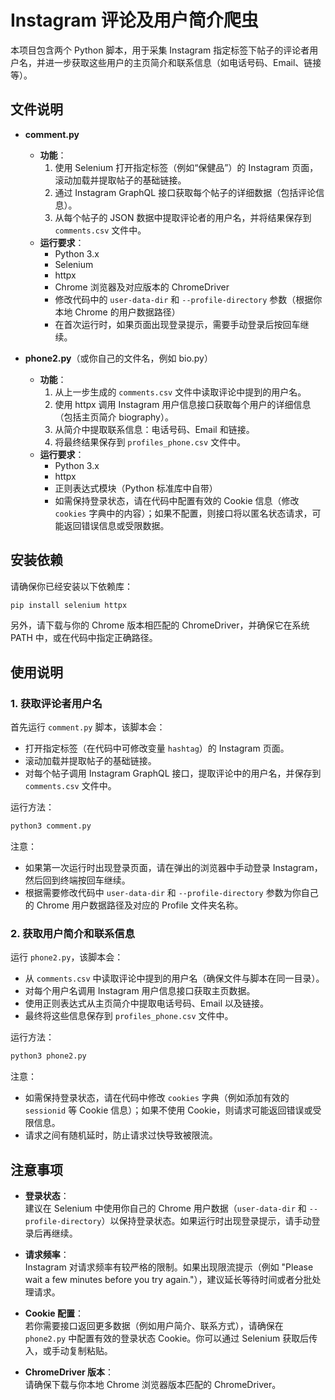 
# Instagram 评论及用户简介爬虫

本项目包含两个 Python 脚本，用于采集 Instagram 指定标签下帖子的评论者用户名，并进一步获取这些用户的主页简介和联系信息（如电话号码、Email、链接等）。

## 文件说明

- **comment.py**  
  - **功能**：  
    1. 使用 Selenium 打开指定标签（例如“保健品”）的 Instagram 页面，滚动加载并提取帖子的基础链接。  
    2. 通过 Instagram GraphQL 接口获取每个帖子的详细数据（包括评论信息）。  
    3. 从每个帖子的 JSON 数据中提取评论者的用户名，并将结果保存到 `comments.csv` 文件中。  
  - **运行要求**：  
    - Python 3.x  
    - Selenium  
    - httpx  
    - Chrome 浏览器及对应版本的 ChromeDriver  
    - 修改代码中的 `user-data-dir` 和 `--profile-directory` 参数（根据你本地 Chrome 的用户数据路径）  
    - 在首次运行时，如果页面出现登录提示，需要手动登录后按回车继续。

- **phone2.py**（或你自己的文件名，例如 bio.py）  
  - **功能**：  
    1. 从上一步生成的 `comments.csv` 文件中读取评论中提到的用户名。  
    2. 使用 httpx 调用 Instagram 用户信息接口获取每个用户的详细信息（包括主页简介 biography）。  
    3. 从简介中提取联系信息：电话号码、Email 和链接。  
    4. 将最终结果保存到 `profiles_phone.csv` 文件中。  
  - **运行要求**：  
    - Python 3.x  
    - httpx  
    - 正则表达式模块（Python 标准库中自带）  
    - 如需保持登录状态，请在代码中配置有效的 Cookie 信息（修改 `cookies` 字典中的内容）；如果不配置，则接口将以匿名状态请求，可能返回错误信息或受限数据。

## 安装依赖

请确保你已经安装以下依赖库：

```bash
pip install selenium httpx
```

另外，请下载与你的 Chrome 版本相匹配的 ChromeDriver，并确保它在系统 PATH 中，或在代码中指定正确路径。

## 使用说明

### 1. 获取评论者用户名

首先运行 `comment.py` 脚本，该脚本会：
- 打开指定标签（在代码中可修改变量 `hashtag`）的 Instagram 页面。
- 滚动加载并提取帖子的基础链接。
- 对每个帖子调用 Instagram GraphQL 接口，提取评论中的用户名，并保存到 `comments.csv` 文件中。

运行方法：

```bash
python3 comment.py
```

注意：
- 如果第一次运行时出现登录页面，请在弹出的浏览器中手动登录 Instagram，然后回到终端按回车继续。
- 根据需要修改代码中 `user-data-dir` 和 `--profile-directory` 参数为你自己的 Chrome 用户数据路径及对应的 Profile 文件夹名称。

### 2. 获取用户简介和联系信息

运行 `phone2.py`，该脚本会：
- 从 `comments.csv` 中读取评论中提到的用户名（确保文件与脚本在同一目录）。
- 对每个用户名调用 Instagram 用户信息接口获取主页数据。
- 使用正则表达式从主页简介中提取电话号码、Email 以及链接。
- 最终将这些信息保存到 `profiles_phone.csv` 文件中。

运行方法：

```bash
python3 phone2.py
```

注意：
- 如需保持登录状态，请在代码中修改 `cookies` 字典（例如添加有效的 `sessionid` 等 Cookie 信息）；如果不使用 Cookie，则请求可能返回错误或受限信息。
- 请求之间有随机延时，防止请求过快导致被限流。

## 注意事项

- **登录状态**：  
  建议在 Selenium 中使用你自己的 Chrome 用户数据（`user-data-dir` 和 `--profile-directory`）以保持登录状态。如果运行时出现登录提示，请手动登录后再继续。

- **请求频率**：  
  Instagram 对请求频率有较严格的限制。如果出现限流提示（例如 "Please wait a few minutes before you try again."），建议延长等待时间或者分批处理请求。

- **Cookie 配置**：  
  若你需要接口返回更多数据（例如用户简介、联系方式），请确保在 `phone2.py` 中配置有效的登录状态 Cookie。你可以通过 Selenium 获取后传入，或手动复制粘贴。

- **ChromeDriver 版本**：  
  请确保下载与你本地 Chrome 浏览器版本匹配的 ChromeDriver。
